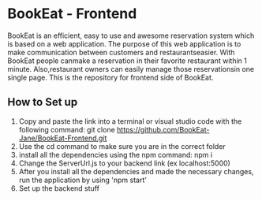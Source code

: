 # BookEat - Frontend

BookEat is an efficient, easy to use and awesome reservation system which is based on a web application. The purpose of this web application is to make communication between customers and restaurantseasier. With BookEat people canmake a reservation in their favorite restaurant within 1 minute. Also,restaurant owners can easily manage those reservationsin one single page. This is the repository for frontend side of BookEat.

## How to Set up
1. Copy and paste the link into a terminal or visual studio code with the following command: git clone https://github.com/BookEat-Jane/BookEat-Frontend.git
2. Use the cd command to make sure you are in the correct folder
3. install all the dependencies using the npm command: npm i
4. Change the ServerUrl.js to your backend link (ex localhost:5000)
5. After you install all the dependencies and made the necessary changes, run the application by using 'npm start'
6. Set up the backend stuff